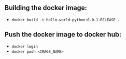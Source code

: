 ## Building the docker image:
- `docker build -t hello-world-python:0.0.1.RELEASE .`

## Push the docker image to docker hub:
- `docker login`
- `docker push <IMAGE_NAME>`